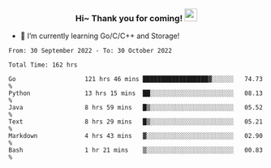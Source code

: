 <h3 align="center">
    Hi~ Thank you for coming!
    <img src="https://media.giphy.com/media/hvRJCLFzcasrR4ia7z/giphy.gif" width="25px">
</h3>

<!--
**pineapple-man/pineapple-man** is a ✨ _special_ ✨ repository because its `README.md` (this file) appears on your GitHub profile.

Here are some ideas to get you started:
- 🔭 I’m currently working on ...
- 🤔 I’m looking for help with ...
- 💬 Ask me about ...
- 📫 How to reach me: ...
- 😄 Pronouns: ...
- ⚡ Fun fact: 
- 👯 I’m looking to collaborate on kubernetes
-->
- 🌱 I’m currently learning Go/C/C++ and Storage!

<!--START_SECTION:waka-->

```text
From: 30 September 2022 - To: 30 October 2022

Total Time: 162 hrs

Go                   121 hrs 46 mins ██████████████████▓░░░░░░   74.73 %
Python               13 hrs 15 mins  ██░░░░░░░░░░░░░░░░░░░░░░░   08.13 %
Java                 8 hrs 59 mins   █▒░░░░░░░░░░░░░░░░░░░░░░░   05.52 %
Text                 8 hrs 29 mins   █▒░░░░░░░░░░░░░░░░░░░░░░░   05.21 %
Markdown             4 hrs 43 mins   ▓░░░░░░░░░░░░░░░░░░░░░░░░   02.90 %
Bash                 1 hr 21 mins    ▒░░░░░░░░░░░░░░░░░░░░░░░░   00.83 %
```

<!--END_SECTION:waka-->
